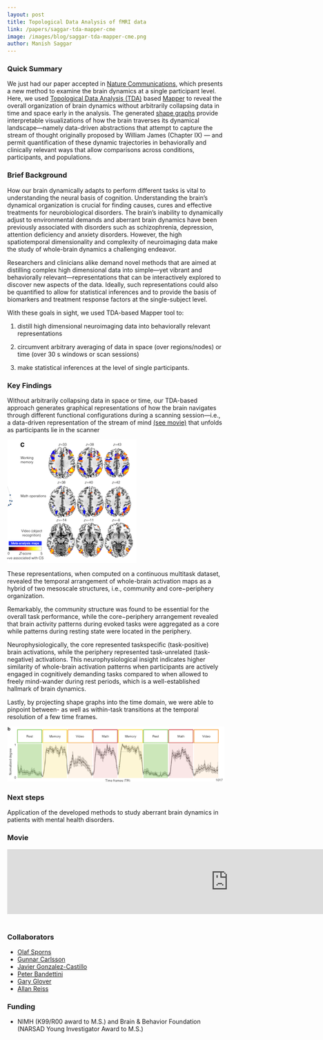 ```yaml
---
layout: post
title: Topological Data Analysis of fMRI data
link: /papers/saggar-tda-mapper-cme
image: /images/blog/saggar-tda-mapper-cme.png
author: Manish Saggar
---
```




### Quick Summary

We just had our paper accepted in [Nature Communications](https://www.nature.com/articles/s41467-018-03664-4), which presents a new method to examine the brain dynamics at a single participant level. Here, we used [Topological Data Analysis (TDA)](https://en.wikipedia.org/wiki/Topological_data_analysis) based [Mapper](https://www.ias.edu/ideas/2013/lesnick-topological-data-analysis) to reveal the overall organization of brain dynamics without arbitrarily collapsing data in time and space early in the analysis. The generated [shape graphs]({{base}}{{/images/blog/saggar-tda-mapper-cme.png}}) provide interpretable visualizations of how the brain traverses its dynamical landscape—namely data-driven abstractions that attempt to capture the stream of thought originally proposed by William James (Chapter IX) — and permit quantification of these dynamic trajectories in behaviorally and clinically relevant ways that allow comparisons across conditions, participants, and populations.


### Brief Background
How our brain dynamically adapts to perform different tasks is vital to understanding the neural basis of cognition. Understanding the brain’s dynamical organization is crucial for finding causes, cures and effective treatments for neurobiological disorders. The brain’s inability to dynamically adjust to environmental demands and aberrant brain dynamics have been previously associated with disorders such as schizophrenia, depression, attention deficiency and anxiety disorders. However, the high spatiotemporal dimensionality and complexity of neuroimaging data make the study of whole-brain dynamics a challenging endeavor.

Researchers and clinicians alike demand novel methods that are aimed at distilling complex high dimensional data into simple—yet vibrant and behaviorally relevant—representations that can be interactively explored to discover new aspects of the data. Ideally, such representations could also be quantified to allow for statistical inferences and to provide the basis of biomarkers and treatment response factors at the single-subject level.

With these goals in sight, we used TDA-based Mapper tool to:

1. distill high dimensional neuroimaging data into behaviorally relevant representations

2. circumvent arbitrary averaging of data in space (over regions/nodes) or time (over 30 s windows or scan sessions)

3. make statistical inferences at the level of single participants.

### Key Findings
Without arbitrarily collapsing data in space or time, our TDA-based approach generates graphical representations of how the brain navigates through different functional configurations during a scanning session—i.e., a data-driven representation of the stream of mind [(see movie)](#movie) that unfolds as participants lie in the scanner

<div class="col-md-4">
    <img src="/images/blog/saggar-tda-mapper-cme-cs.png" class="img-responsive pull-left">
</div>


These representations, when computed on a continuous multitask dataset, revealed the temporal arrangement of whole-brain activation maps as a hybrid of two mesoscale structures, i.e., community and core−periphery organization.


Remarkably, the community structure was found to be essential for the overall task performance, while the core−periphery arrangement revealed that brain activity patterns during evoked tasks were aggregated as a core while patterns during resting state were located in the periphery.

Neurophysiologically, the core represented taskspecific (task-positive) brain activations, while the periphery represented task-unrelated (task-negative) activations. This neurophysiological insight indicates higher similarity of whole-brain activation patterns when participants are actively engaged in cognitively demanding tasks compared to when allowed to freely mind-wander during rest periods, which is a well-established hallmark of brain dynamics.


Lastly, by projecting shape graphs into the time domain, we were able to pinpoint between- as well as within-task transitions at the temporal resolution of a few time frames.

<div class="col-md-12">
    <img src="/images/blog/saggar-tda-mapper-cme-ts.png">
</div>

### Next steps
Application of the developed methods to study aberrant brain dynamics in patients with mental health disorders.


### Movie

<div class="embed-responsive embed-responsive-16by9" id="movie">
  <iframe src="https://player.vimeo.com/video/225062058" width="1024" frameborder="0" webkitallowfullscreen mozallowfullscreen allowfullscreen></iframe>
</div>
<br>


### Collaborators
* [Olaf Sporns](http://psych.indiana.edu/faculty/osporns.php)
* [Gunnar Carlsson](https://profiles.stanford.edu/gunnar-carlsson)
* [Javier Gonzalez-Castillo](https://fim.nimh.nih.gov/profiles/javier-gonzalez-castillo)
* [Peter Bandettini](https://fim.nimh.nih.gov/profiles/peter-bandettini-phd)
* [Gary Glover](https://profiles.stanford.edu/gary-glover)
* [Allan Reiss](https://profiles.stanford.edu/allan-reiss)

### Funding
* NIMH (K99/R00 award to M.S.) and Brain & Behavior Foundation (NARSAD Young Investigator Award to M.S.)
